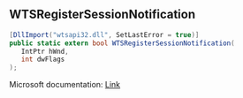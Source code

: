 ## WTSRegisterSessionNotification

```csharp
[DllImport("wtsapi32.dll", SetLastError = true)]
public static extern bool WTSRegisterSessionNotification(
   IntPtr hWnd,
   int dwFlags
);
```

Microsoft documentation: [Link](https://docs.microsoft.com/en-us/windows/win32/api/wtsapi32/nf-wtsapi32-wtsregistersessionnotification)
